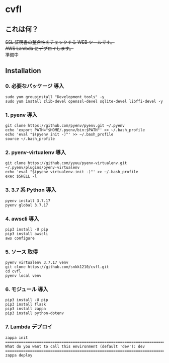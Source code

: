 cvfl
=========

## これは何？

~~SSL 証明書の整合性をチェックする WEB ツールです。~~  
~~AWS Lambda にデプロイします。~~  
準備中

## Installation

### 0. 必要なパッケージ 導入

```
sudo yum groupinstall "Development tools" -y
sudo yum install zlib-devel openssl-devel sqlite-devel libffi-devel -y
```

### 1. pyenv 導入

```
git clone https://github.com/pyenv/pyenv.git ~/.pyenv
echo 'export PATH="$HOME/.pyenv/bin:$PATH"' >> ~/.bash_profile
echo 'eval "$(pyenv init -)"' >> ~/.bash_profile
source ~/.bash_profile
```

### 2. pyenv-virtualenv 導入

```
git clone https://github.com/yyuu/pyenv-virtualenv.git ~/.pyenv/plugins/pyenv-virtualenv
echo 'eval "$(pyenv virtualenv-init -)"' >> ~/.bash_profile
exec $SHELL -l
```

### 3. 3.7 系 Python 導入

```
pyenv install 3.7.17
pyenv global 3.7.17
```

### 4. awscli 導入

```
pip3 install -U pip
pip3 install awscli
aws configure
```

### 5. ソース 取得

```
pyenv virtualenv 3.7.17 venv
git clone https://github.com/snkk1210/cvfl.git
cd cvfl
pyenv local venv
```

### 6. モジュール 導入

```
pip3 install -U pip
pip3 install flask
pip3 install zappa
pip3 install python-dotenv
```

### 7. Lambda デプロイ

```
zappa init
===========================================================================
What do you want to call this environment (default 'dev'): dev
===========================================================================
zappa deploy